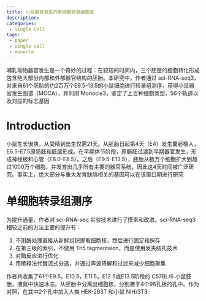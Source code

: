 ```yaml
---
title: 小鼠器官发生的单细胞转录组图谱
description: 
categories:
 - Single Cell
tags:
 - paper
 - single cell
 - monocle
---
```


哺乳动物器官发生是一个奇妙的过程：在较短的时间内，三个胚层的细胞转化形成包含绝大部分内部和外部器官结构的胚胎。本研究中，作者通过 sci-RNA-seq3，对来自61个胚胎的约2百万个E9.5-13.5的小鼠细胞进行转录组测序，获得小鼠器官发生图谱（MOCA），并利用 Monocle3，鉴定了上百种细胞类型，56个轨迹以及对应的标志基因

<!-- more -->

# Introduction
小鼠生长很快，从受精到出生仅需21天。从胚胎日起第4天（E4）发生囊胚植入，E6.5-E7.5原肠胚和胚层形成。在早期体节阶段，原肠胚过渡到早期器官发生，形成神经板和心管（E8.0-E8.5）。之后（E9.5-E13.5），胚胎从数万个细胞扩大到超过1000万个细胞，并发育出几乎所有主要的器官系统，因此这4天时间被广泛研究。事实上，绝大部分与重大发育缺陷相关的基因可以在该窗口期进行研究  
  
# 单细胞转录组测序
为提升通量，作者对 sci-RNA-seq 实验技术进行了摸索和改进。sci-RNA-seq3相较之前的方法主要的提升有：  
1. 不用酶处理直接从新鲜组织提取细胞核，然后进行固定和保存  
2. 在第三级的索引，不使用 Tn5 tagmentaion，而是使用发夹结扎技术  
3. 对酶反应进行优化  
4. 用稀释法代替流式分选，并通过声波降解和过滤来减少细胞聚集  

作者共收集了61个E9.5，E10.5，E11.5，E12.5或E13.5阶段的 C57BL/6 小鼠胚胎，液氮中快速冰冻。从胚胎中分离出细胞核，分别置于4个96孔板的孔中。作为对照，在其中2个孔中加入人类 HEK-293T 和小鼠 NIH/3T3
